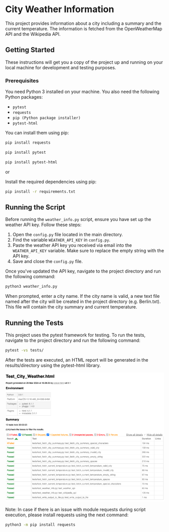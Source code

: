 # City Weather Information

This project provides information about a city including a summary and the current temperature. The information is fetched from the OpenWeatherMap API and the Wikipedia API.

## Getting Started

These instructions will get you a copy of the project up and running on your local machine for development and testing purposes.

### Prerequisites

You need Python 3 installed on your machine. You also need the following Python packages:

- `pytest`
- `requests`
- `pip (Python package installer)`
- `pytest-html`

You can install them using pip:

```bash
pip install requests
```

```bash
pip install pytest
```

```bash
pip install pytest-html
```

or 

Install the required dependencies using pip:

```bash
pip install -r requirements.txt
```

## Running the Script

Before running the `weather_info.py` script, ensure you have set up the weather API key. Follow these steps:

1. Open the `config.py` file located in the main directory.
2. Find the variable `WEATHER_API_KEY` in `config.py`.
3. Paste the weather API key you received via email into the `WEATHER_API_KEY` variable. Make sure to replace the empty string with the API key.
4. Save and close the `config.py` file.

Once you've updated the API key, navigate to the project directory and run the following command:

```bash
python3 weather_info.py
```

When prompted, enter a city name. If the city name is valid, a new text file named after the city will be created in the project directory (e.g. Berlin.txt). This file will contain the city summary and current temperature.

## Running the Tests

This project uses the pytest framework for testing. To run the tests, navigate to the project directory and run the following command:

```bash
pytest -vs tests/
```

After the tests are executed, an HTML report will be generated in the results/directory using the pytest-html library.

![test_report.png](test_report.png)



Note:
In case if there is an issue with module requests during script execution, please install requests using the next command:

```bash
python3 -m pip install requests
```
